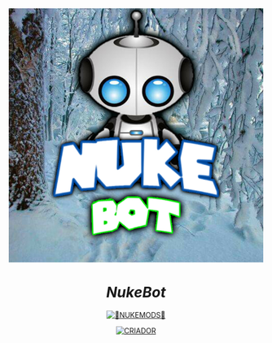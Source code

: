 <div align="center">
<img src="https://raw.githubusercontent.com/1Gustavo/nkv9/main/sticker/dnsnew.webp" alt="HisokaBot" width="500" />

# _**NukeBot**_
<p align="center">

<a href="#"><img title="🤡NUKEMODS🤡" src="https://img.shields.io/badge/BOT NKV9-red?colorA=%23ff0000&colorB=%23017e40&style=for-the-badge"></a>
</p>
<p align="center">
<a href="https://github.com/1Gustavo"><img title="CRIADOR" src="https://img.shields.io/badge/AUTHOR-NUKEMODS-orange.svg?style=for-the-badge&logo=github"></a>
